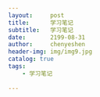 ```yaml
---
layout:     post
title:      学习笔记
subtitle:   学习笔记
date:       2199-08-31
author:     chenyeshen
header-img: img/img9.jpg
catalog: true
tags:
    - 学习笔记
  
---
```



